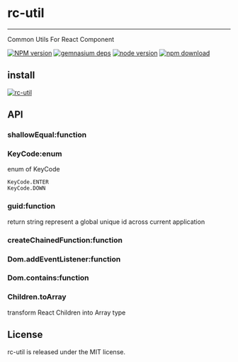 # rc-util
---

Common Utils For React Component

[![NPM version][npm-image]][npm-url]
[![gemnasium deps][gemnasium-image]][gemnasium-url]
[![node version][node-image]][node-url]
[![npm download][download-image]][download-url]

[npm-image]: http://img.shields.io/npm/v/rc-util.svg?style=flat-square
[npm-url]: http://npmjs.org/package/rc-util
[travis-image]: https://img.shields.io/travis/react-component/util.svg?style=flat-square
[travis-url]: https://travis-ci.org/react-component/util
[coveralls-image]: https://img.shields.io/coveralls/react-component/util.svg?style=flat-square
[coveralls-url]: https://coveralls.io/r/react-component/util?branch=master
[gemnasium-image]: http://img.shields.io/gemnasium/react-component/util.svg?style=flat-square
[gemnasium-url]: https://gemnasium.com/react-component/util
[node-image]: https://img.shields.io/badge/node.js-%3E=_0.10-green.svg?style=flat-square
[node-url]: http://nodejs.org/download/
[download-image]: https://img.shields.io/npm/dm/rc-util.svg?style=flat-square
[download-url]: https://npmjs.org/package/rc-util

## install

[![rc-util](https://nodei.co/npm/rc-util.png)](https://npmjs.org/package/rc-util)


## API

### shallowEqual:function

### KeyCode:enum

enum of KeyCode

```
KeyCode.ENTER
KeyCode.DOWN
```

### guid:function

return string represent a global unique id across current application

### createChainedFunction:function

### Dom.addEventListener:function

### Dom.contains:function

### Children.toArray

transform React Children into Array type

## License

rc-util is released under the MIT license.
